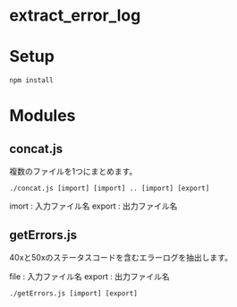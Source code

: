 extract_error_log
=================

# Setup
```
npm install
```


# Modules

## concat.js
複数のファイルを1つにまとめます。

```
./concat.js [import] [import] .. [import] [export]
```
imort : 入力ファイル名
export : 出力ファイル名

## getErrors.js
40xと50xのステータスコードを含むエラーログを抽出します。

file : 入力ファイル名
export : 出力ファイル名

```
./getErrors.js [import] [export]
```